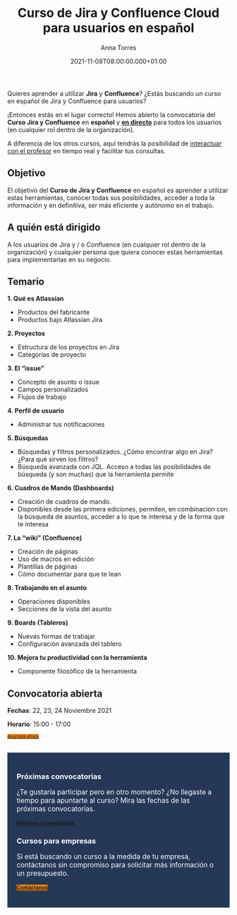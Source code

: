 ﻿---
layout: post
title: 'Curso de Jira y Confluence Cloud para usuarios en español'
description: Aprende a utilizar Jira y Confluence para mejorar tu productividad
date: '2021-11-08T08:00:00.000+01:00'
author:  Anna Torres
categories: 
- atlassian
- eventos
- noticias


cover: /img/posts/2021-11-08-curso-jira-y-confluence-cloud-para-usuarios-en-espanol-thumb.png
modified_time: '2021-11-08T08:00:00.000+01:00'
---
Quieres aprender a utilizar **Jira** y **Confluence**? ¿Estás buscando un curso en español de Jira y Confluence para usuarios? 

¡Entonces estás en el lugar correcto! Hemos abierto la convocatoria del **Curso Jira y Confluence** en **español** y <span style="text-decoration:underline;font-weight:bold">en directo</span> para todos los usuarios (en cualquier rol dentro de la organización). 

A diferencia de los otros cursos, aquí tendrás la posibilidad de <span style="text-decoration:underline;">interactuar con el profesor</span> en tiempo real y facilitar tus consultas. 

## Objetivo 

El objetivo del **Curso de Jira y Confluence** en español es aprender a utilizar estas herramientas, conocer todas sus posibilidades, acceder a toda la información y en definitiva, ser más eficiente y autónomo en el trabajo.


## A quién está dirigido

A los usuarios de Jira y / o Confluence (en cualquier rol dentro de la organización) y cualquier persona que quiera conocer estas herramientas para implementarlas en su negocio.

## Temario

**1. Qué es Atlassian**

-   Productos del fabricante
-   Productos bajo Atlassian Jira

**2. Proyectos**

-   Estructura de los proyectos en Jira
-   Categorías de proyecto


**3. El “issue”**

-   Concepto de asunto o issue
-   Campos personalizados
-   Flujos de trabajo


**4. Perfil de usuario**

-   Administrar tus notificaciones

**5. Búsquedas**

-   Búsquedas y filtros personalizados. ¿Cómo encontrar algo en Jira? ¿Para qué sirven los filtros?
-   Búsqueda avanzada con JQL. Acceso a todas las posibilidades de búsqueda (y son muchas) que la herramienta permite

**6. Cuadros de Mando (Dashboards)**

-   Creación de cuadros de mando.
-   Disponibles desde las primera ediciones, permiten, en combinación con la búsqueda de asuntos, acceder a lo que te interesa y de la forma que te interesa

**7. La “wiki” (Confluence)**

-   Creación de páginas
-   Uso de macros en edición
-   Plantillas de páginas
-   Cómo documentar para que te lean

**8. Trabajando en el asunto**

-   Operaciones disponibles
-   Secciones de la vista del asunto

**9. Boards (Tableros)**

-   Nuevas formas de trabajar
-   Configuración avanzada del tablero

**10. Mejora tu productividad con la herramienta**

-   Componente filosófico de la herramienta


## Convocatoria abierta

**Fechas**: 22, 23, 24 Noviembre 2021

**Horario**: 15:00 - 17:00

<a href="/formacion#convocatorias-eventos"><span class="btn btn-outline-white btn-xl" style="background:#FF8200; border:none; font-size:0.7em" >Apuntate ahora </span></a>

<br/>
<div style="border:1px solid #253858; background:#253858; padding:20px 20px; color:#fff">
<h3>Próximas convocatorias </h3> 
<p style="font-size:1.1em;">¿Te gustaría participar pero en otro momento? ¿No llegaste a tiempo para apuntarte al curso? Mira las fechas de las próximas convocatorias.
</p>
<a href="/formacion#convocatorias-eventos"><span class="btn btn-primary btn-xl atlassian-background" style=" border:none;font-weight:bold; font-size:0.8em" >Próximas convocatorias</span></a>
<br/>
<h3>Cursos para empresas </h3> 
<p style="font-size:1.1em;">Si está buscando un curso a la medida de tu empresa, contáctanos sin compromiso para solicitar más información o un presupuesto.
</p>
<a href="/formacion-empresas#formacion-empresas-solicitud"><span class="btn btn-outline-white btn-xl" style="background:#FF8200; border:none;font-weight:bold; font-size:0.8em" >Contáctanos</span></a>
<br/>
<br/>
</div>

<br>
